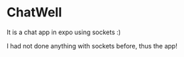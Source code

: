 # ChatWell
It is a chat app in expo using sockets :)

I had not done anything with sockets before, thus the app!
